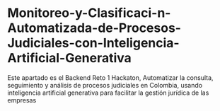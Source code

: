 # Monitoreo-y-Clasificaci-n-Automatizada-de-Procesos-Judiciales-con-Inteligencia-Artificial-Generativa
Este apartado es el Backend
Reto 1 Hackaton, Automatizar la consulta, seguimiento y análisis de procesos judiciales en Colombia, usando inteligencia artificial generativa para facilitar la gestión jurídica de las empresas
